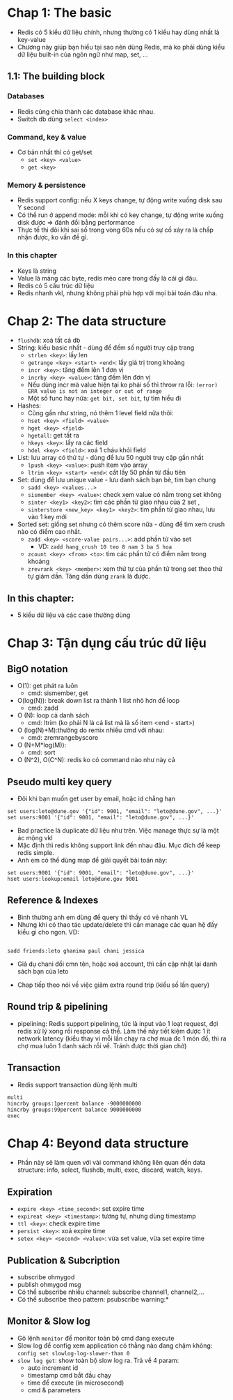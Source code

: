 # Chap 1: The basic
- Redis có 5 kiểu dữ liệu chính, nhưng thường có 1 kiểu hay dùng nhất là key-value
- Chương này giúp bạn hiểu tại sao nên dùng Redis, mà ko phải dùng kiểu dữ liệu built-in của ngôn ngữ như map, set, ...

## 1.1: The building block

### Databases
- Redis cũng chia thành các database khác nhau.
- Switch db dùng `select <index>`

### Command, key & value
- Cơ bản nhất thì có get/set
    - `set <key> <value>`
    - `get <key>`
### Memory & persistence
- Redis support config: nếu X keys change, tự động write xuống disk sau Y second
- Có thể run ở append mode: mỗi khi có key change, tự động write xuống disk được => đánh đổi bằng performance
- Thực tế thì đôi khi sai số trong vòng 60s nếu có sự cố xảy ra là chấp nhận được, ko vấn đề gì.

### In this chapter
- Keys là string
- Value là mảng các byte, redis méo care trong đấy là cái gì đâu.
- Redis có 5 cấu trúc dữ liệu
- Redis nhanh vkl, nhưng không phải phù hợp với mọi bài toán đâu nha.

# Chap 2: The data structure
- `flushdb`: xoá tất cả db
- String: kiểu basic nhất - dùng để đếm số người truy cập trang
    - `strlen <key>`: lấy len
    - `getrange <key> <start> <end>`: lấy giá trị trong khoảng
    - `incr <key>`: tăng đếm lên 1 đơn vị
    - `incrby <key> <value>`: tăng đếm lên <value> đơn vị
    - Nếu dùng incr mà value hiện tại ko phải số thì throw ra lỗi: `(error) ERR value is not an integer or out of range`
    - Một số func hay nữa: `get bit, set bit`, tự tìm hiểu đi
- Hashes: 
    - Cũng gần như string, nó thêm 1 level field nữa thôi:
    - `hset <key> <field> <value>`
    - `hget <key> <field>`
    - `hgetall`: get tất ra
    - `hkeys <key>`: lấy ra các field
    - `hdel <key> <field>`: xoá 1 cháu khỏi field  
- List: lưu array có thứ tự - dùng để lưu 50 người truy cập gần nhất
    - `lpush <key> <value>`: push item vào array
    - `ltrim <key> <start> <end>`: cắt lấy 50 phần tử đầu tiên
- Set: dùng để lưu unique value - lưu danh sách bạn bè, tìm bạn chung
    - `sadd <key> <values...>`
    - `sismember <key> <value>`: check xem value có nằm trong set không
    - `sinter <key1> <key2>`: tìm các phần tử giao nhau của 2 set <key1>, <key2>
    - `sinterstore <new_key> <key1> <key2>`: tìm phần tử giao nhau, lưu vào 1 key mới
- Sorted set: giống set nhưng có thêm score nữa - dùng để tìm xem crush nào có điểm cao nhất.
    - `zadd <key> <score-value pairs...>`: add phần tử vào set
        - VD: `zadd hang_crush 10 teo 8 nam 3 ba 5 hoa`
    - `zcount <key> <from> <to>`: tìm các phần tử có điểm nằm trong khoảng
    - `zrevrank <key> <member>`: xem thứ tự của phần tử trong set theo thứ tự giảm dần. Tăng dần dùng `zrank` là được.

## In this chapter: 
- 5 kiểu dữ liệu và các case thường dùng

# Chap 3: Tận dụng cấu trúc dữ liệu
## BigO notation
- O(1): get phát ra luôn 
    - cmd: sismember, get <key>
- O(log(N)): break down list ra thành 1 list nhỏ hơn để loop
    - cmd: zadd
- O (N): loop cả danh sách
    - cmd: ltrim (ko phải N là cả list mà là số item <end - start>)
- O (log(N)+M):thường do remix nhiều cmd với nhau:
    - cmd: zremrangebyscore
- O (N+M*log(M)): 
    - cmd: sort
- O (N^2), O(C^N): redis ko có command nào như này cả

## Pseudo multi key query
- Đôi khi bạn muốn get user by email, hoặc id chẳng hạn
```
set users:leto@dune.gov '{"id": 9001, "email": "leto@dune.gov", ...}'
set users:9001 '{"id": 9001, "email": "leto@dune.gov", ...}'
```
- Bad practice là duplicate dữ liệu như trên. Việc manage thực sự là một ác mộng vkl
- Mặc định thì redis không support link đến nhau đâu. Mục đích để keep redis simple.
- Anh em có thể dùng map để giải quyết bài toán này:

```
set users:9001 '{"id": 9001, "email": "leto@dune.gov", ...}'
hset users:lookup:email leto@dune.gov 9001
```

## Reference & Indexes
- Bình thường anh em dùng để query thì thấy có vẻ nhanh VL
- Nhưng khi có thao tác update/delete thì cần manage các quan hệ đấy kiểu gì cho ngon. VD:

```

sadd friends:leto ghanima paul chani jessica
```
- Giả dụ chani đổi cmn tên, hoặc xoá account, thì cần cập nhật lại danh sách bạn của leto

- Chap tiếp theo nói về việc giảm extra round trip (kiểu số lần query)

## Round trip & pipelining
- pipelining: Redis support pipelining, tức là input vào 1 loạt request, đợi redis xử lý xong rồi response cả thể. Làm thế này tiết kiệm được 1 ít network latency (kiểu thay vì mỗi lần chạy ra chợ mua đc 1 món đồ, thì ra chợ mua luôn 1 danh sách rồi về. Tránh được thời gian chờ)

## Transaction 
- Redis support transaction dùng lệnh multi

```
multi
hincrby groups:1percent balance -9000000000
hincrby groups:99percent balance 9000000000
exec
```

# Chap 4: Beyond data structure
- Phần này sẽ làm quen với vài command không liên quan đến data structure: info, select, flushdb, multi, exec, discard, watch, keys.

## Expiration
- `expire <key> <time_second>`: set expire time
- `expireat <key> <timestamp>`: tương tự, nhưng dùng timestamp
- `ttl <key>`: check expire time
- `persist <key>`: xoá expire time
- `setex <key> <second> <value>`: vừa set value, vừa set expire time


## Publication & Subcription
- subscribe ohmygod
- publish ohmygod msg
- Có thể subscribe nhiều channel: subscribe channel1, channel2,...
- Có thể subscribe theo pattern: psubscribe warning:*

## Monitor & Slow log
- Gõ lệnh `monitor` để monitor toàn bộ cmd đang execute
- Slow log để config xem application có thằng nào đang chậm không: `config set slowlog-log-slower-than 0`
- `slow log get`: show toàn bộ slow log ra. Trả về 4 param:
    - auto increment id
    - timestamp cmd bắt đầu chạy
    - time để execute (in microsecond)
    - cmd & parameters
